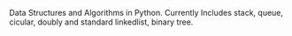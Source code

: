Data Structures and Algorithms in Python. Currently Includes stack, queue, cicular, doubly and standard linkedlist, binary tree.
